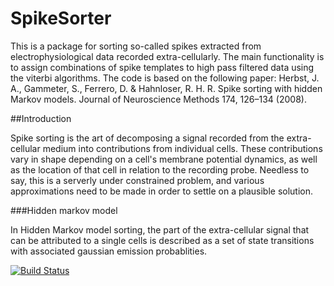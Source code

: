 # SpikeSorter
This is a package for sorting so-called spikes extracted from electrophysiological data recorded extra-cellularly. The main functionality is to assign combinations of spike templates to 
high pass filtered data using the viterbi algorithms. The code is based on the following paper:
Herbst, J. A., Gammeter, S., Ferrero, D. & Hahnloser, R. H. R. Spike sorting with hidden Markov models. Journal of Neuroscience Methods 174, 126–134 (2008).

##Introduction

Spike sorting is the art of decomposing a signal recorded from the extra-cellular medium into contributions from individual cells. These contributions vary in shape depending on a cell's membrane potential dynamics, as well as the location of that cell in relation to the recording probe. Needless to say, this is a serverly under constrained problem, and various approximations need to be made in order to settle on a plausible solution.

###Hidden markov model

In Hidden Markov model sorting, the part of the extra-cellular signal that can be attributed to a single cells is described as a set of state transitions with associated gaussian emission probablities.

[![Build Status](https://travis-ci.org/roger.herikstad@gmail.com/SpikeSorter.jl.png)](https://travis-ci.org/roger.herikstad@gmail.com/SpikeSorter.jl)
